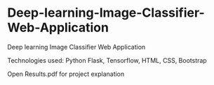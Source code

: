 # Deep-learning-Image-Classifier-Web-Application
Deep learning Image Classifier Web Application

Technologies used: Python Flask, Tensorflow, HTML, CSS, Bootstrap

Open Results.pdf for project explanation

